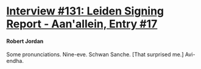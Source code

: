 # [Interview #131: Leiden Signing Report - Aan'allein, Entry #17](https://www.theoryland.com/intvmain.php?i=131#17)

#### Robert Jordan

Some pronunciations. Nine-eve. Schwan Sanche. [That surprised me.] Avi-endha.

